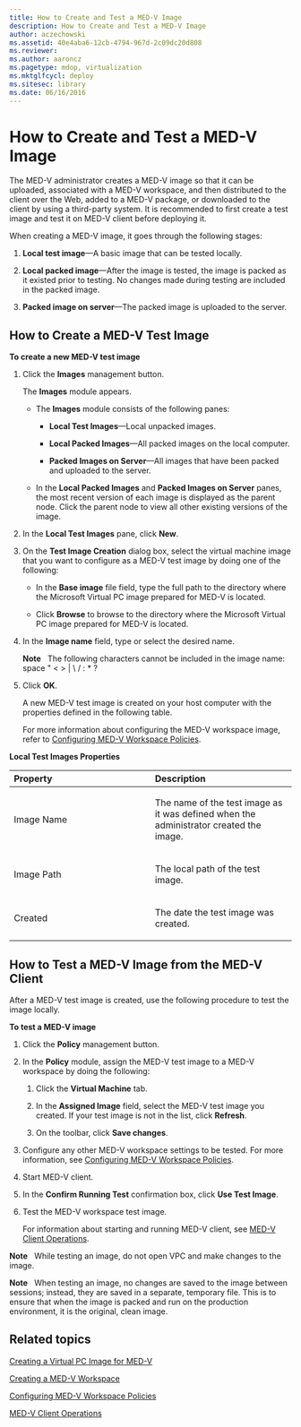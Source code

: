 ```yaml
---
title: How to Create and Test a MED-V Image
description: How to Create and Test a MED-V Image
author: aczechowski
ms.assetid: 40e4aba6-12cb-4794-967d-2c09dc20d808
ms.reviewer:
ms.author: aaroncz
ms.pagetype: mdop, virtualization
ms.mktglfcycl: deploy
ms.sitesec: library
ms.date: 06/16/2016
---
```



# How to Create and Test a MED-V Image


The MED-V administrator creates a MED-V image so that it can be uploaded, associated with a MED-V workspace, and then distributed to the client over the Web, added to a MED-V package, or downloaded to the client by using a third-party system. It is recommended to first create a test image and test it on MED-V client before deploying it.

When creating a MED-V image, it goes through the following stages:

1.  **Local test image**—A basic image that can be tested locally.

2.  **Local packed image**—After the image is tested, the image is packed as it existed prior to testing. No changes made during testing are included in the packed image.

3.  **Packed image on server**—The packed image is uploaded to the server.

## How to Create a MED-V Test Image


**To create a new MED-V test image**

1.  Click the **Images** management button.

    The **Images** module appears.

    -   The **Images** module consists of the following panes:

        -   **Local Test Images**—Local unpacked images.

        -   **Local Packed Images**—All packed images on the local computer.

        -   **Packed Images on Server**—All images that have been packed and uploaded to the server.

    -   In the **Local Packed Images** and **Packed Images on Server** panes, the most recent version of each image is displayed as the parent node. Click the parent node to view all other existing versions of the image.

2.  In the **Local Test Images** pane, click **New**.

3.  On the **Test Image Creation** dialog box, select the virtual machine image that you want to configure as a MED-V test image by doing one of the following:

    -   In the **Base image** file field, type the full path to the directory where the Microsoft Virtual PC image prepared for MED-V is located.

    -   Click **Browse** to browse to the directory where the Microsoft Virtual PC image prepared for MED-V is located.

4.  In the **Image name** field, type or select the desired name.

    **Note**  
    The following characters cannot be included in the image name: space " &lt; &gt; | \\ / : \* ?



5.  Click **OK**.

    A new MED-V test image is created on your host computer with the properties defined in the following table.

    For more information about configuring the MED-V workspace image, refer to [Configuring MED-V Workspace Policies](configuring-med-v-workspace-policies.md).

**Local Test Images Properties**

<table>
<colgroup>
<col width="50%" />
<col width="50%" />
</colgroup>
<thead>
<tr class="header">
<th align="left">Property</th>
<th align="left">Description</th>
</tr>
</thead>
<tbody>
<tr class="odd">
<td align="left"><p>Image Name</p></td>
<td align="left"><p>The name of the test image as it was defined when the administrator created the image.</p></td>
</tr>
<tr class="even">
<td align="left"><p>Image Path</p></td>
<td align="left"><p>The local path of the test image.</p></td>
</tr>
<tr class="odd">
<td align="left"><p>Created</p></td>
<td align="left"><p>The date the test image was created.</p></td>
</tr>
</tbody>
</table>



## How to Test a MED-V Image from the MED-V Client


After a MED-V test image is created, use the following procedure to test the image locally.

**To test a MED-V image**

1.  Click the **Policy** management button.

2.  In the **Policy** module, assign the MED-V test image to a MED-V workspace by doing the following:

    1.  Click the **Virtual Machine** tab.

    2.  In the **Assigned Image** field, select the MED-V test image you created. If your test image is not in the list, click **Refresh**.

    3.  On the toolbar, click **Save changes**.

3.  Configure any other MED-V workspace settings to be tested. For more information, see [Configuring MED-V Workspace Policies](configuring-med-v-workspace-policies.md).

4.  Start MED-V client.

5.  In the **Confirm Running Test** confirmation box, click **Use Test Image**.

6.  Test the MED-V workspace test image.

    For information about starting and running MED-V client, see [MED-V Client Operations](med-v-client-operations.md).

**Note**  
While testing an image, do not open VPC and make changes to the image.



**Note**  
When testing an image, no changes are saved to the image between sessions; instead, they are saved in a separate, temporary file. This is to ensure that when the image is packed and run on the production environment, it is the original, clean image.



## Related topics


[Creating a Virtual PC Image for MED-V](creating-a-virtual-pc-image-for-med-v.md)

[Creating a MED-V Workspace](creating-a-med-v-workspacemedv-10-sp1.md)

[Configuring MED-V Workspace Policies](configuring-med-v-workspace-policies.md)

[MED-V Client Operations](med-v-client-operations.md)










